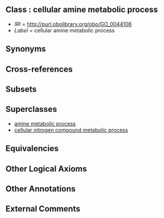 
## Class : cellular amine metabolic process

 * *IRI* = http://purl.obolibrary.org/obo/GO_0044106
 * *Label* = cellular amine metabolic process

## Synonyms


## Cross-references


## Subsets


## Superclasses

 * [amine metabolic process](../../GO/08/GO_0009308.md)
 * [cellular nitrogen compound metabolic process](../../GO/41/GO_0034641.md)

## Equivalencies


## Other Logical Axioms


## Other Annotations


## External Comments

